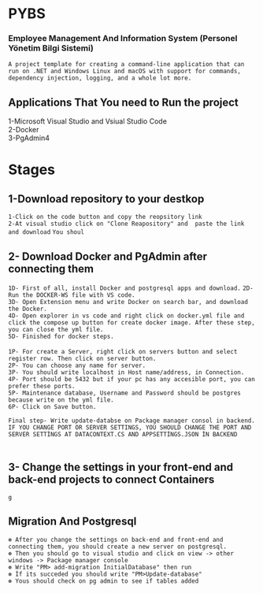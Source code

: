 # PYBS 
### Employee Management And Information System (Personel Yönetim Bilgi Sistemi)
`A project template for creating a command-line application that can run on .NET and Windows Linux and macOS with support for commands, dependency injection, logging, and a whole lot more.`<br/>
## Applications That You need to Run the project <br/>

1-Microsoft Visual Studio and Vsiual Studio Code <br/>
2-Docker <br/>
3-PgAdmin4 <br/>

# Stages <br/>

## 1-Download repository to your destkop <br/>
`1-Click on the code button and copy the reopsitory link` <br/>
`2-At visual studio click on "Clone Reapository" and  paste the link and download`
`You shoul`
## 2- Download Docker and PgAdmin after connecting them <br/>
`1D- First of all, install Docker and postgresql apps and download.`
`2D- Run the DOCKER-WS file with VS code.` <br/>
`3D- Open Extension menu and write Docker on search bar, and download the Docker.` <br/>
`4D- Open explorer in vs code and right click on docker.yml file and click the compose up button for create docker image. After these step, you can close the yml file.` <br/>
`5D- Finished for docker steps.` <br/>
<br/>
`1P- For create a Server, right click on servers button and select register row. Then click on server button.` <br/>
`2P- You can choose any name for server. ` <br/>
`3P- You should write localhost in Host name/address, in Connection.` <br/>
`4P- Port should be 5432 but if your pc has any accesible port, you can prefer these ports.` <br/>
`5P- Maintenance database, Username and Password should be postgres because write on the yml file.` <br/>
`6P- Click on Save button.` <br/>

`Final step- Write update-databse on Package manager consol in backend.` <br/>
`IF YOU CHANGE PORT OR SERVER SETTINGS, YOU SHOULD CHANGE THE PORT AND SERVER SETTİNGS AT DATACONTEXT.CS AND APPSETTİNGS.JSON İN BACKEND ` <br/>
 <br/>
## 3- Change the settings in your front-end and back-end projects to connect Containers <br/>
`g`
## Migration And Postgresql <br/>
`⊛ After you change the settings on back-end and front-end and connecting them, you should create a new server on postgresql.`<br/>
`⊛ Then you should go to visual studio and click on view -> other windows -> Package manager console`<br/>
`⊛ Write "PM> add-migration İnitialDatabase" then run`<br/>
`⊛ İf its succeded you should write "PM>Update-database"`<br/>
`⊛ Yous should check on pg admin to see if tables added`<br/>
